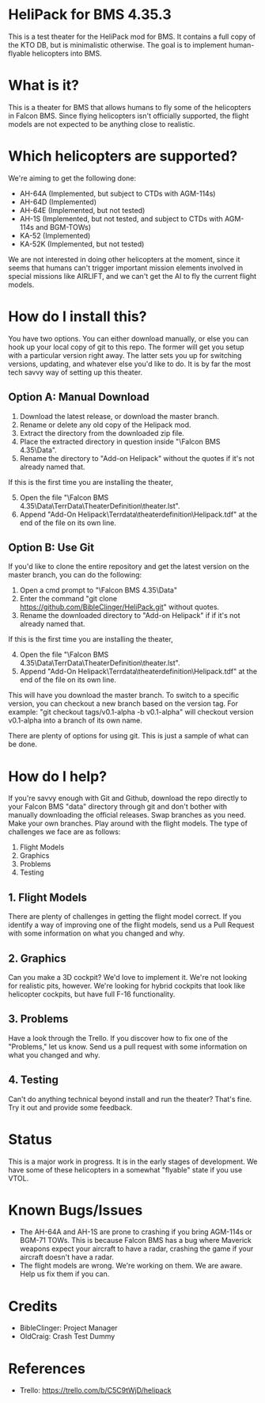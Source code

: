 # HeliPack for BMS 4.35.3

This is a test theater for the HeliPack mod for BMS. It contains a full copy of the KTO DB, but is minimalistic otherwise. The goal is to implement human-flyable helicopters into BMS.

# What is it?

This is a theater for BMS that allows humans to fly some of the helicopters in Falcon BMS. Since flying helicopters isn't officially supported, the flight models are not expected to be anything close to realistic.

# Which helicopters are supported?

We're aiming to get the following done:

- AH-64A (Implemented, but subject to CTDs with AGM-114s)
- AH-64D (Implemented)
- AH-64E (Implemented, but not tested)
- AH-1S (Implemented, but not tested, and subject to CTDs with AGM-114s and BGM-TOWs)
- KA-52 (Implemented)
- KA-52K (Implemented, but not tested)

We are not interested in doing other helicopters at the moment, since it seems that humans can't trigger important mission elements involved in special missions like AIRLIFT, and we can't get the AI to fly the current flight models.

# How do I install this?

You have two options. You can either download manually, or else you can hook up your local copy of git to this repo. The former will get you setup with a particular version right away. The latter sets you up for switching versions, updating, and whatever else you'd like to do. It is by far the most tech savvy way of setting up this theater.

## Option A: Manual Download

1. Download the latest release, or download the master branch.
2. Rename or delete any old copy of the Helipack mod.
3. Extract the directory from the downloaded zip file.
4. Place the extracted directory in question inside "\Falcon BMS 4.35\Data".
5. Rename the directory to "Add-on Helipack" without the quotes if it's not already named that.

If this is the first time you are installing the theater,

5. Open the file "\Falcon BMS 4.35\Data\TerrData\TheaterDefinition\theater.lst".
6. Append "Add-On Helipack\Terrdata\theaterdefinition\Helipack.tdf" at the end of the file on its own line.

## Option B: Use Git

If you'd like to clone the entire repository and get the latest version on the master branch, you can do the following:

1. Open a cmd prompt to "\Falcon BMS 4.35\Data"
2. Enter the command "git clone https://github.com/BibleClinger/HeliPack.git" without quotes.
3. Rename the downloaded directory to "Add-on Helipack" if if it's not already named that.

If this is the first time you are installing the theater,

4. Open the file "\Falcon BMS 4.35\Data\TerrData\TheaterDefinition\theater.lst".
5. Append "Add-On Helipack\Terrdata\theaterdefinition\Helipack.tdf" at the end of the file on its own line.

This will have you download the master branch. To switch to a specific version, you can checkout a new branch based on the version tag. For example: "git checkout tags/v0.1-alpha -b v0.1-alpha" will checkout version v0.1-alpha into a branch of its own name.

There are plenty of options for using git. This is just a sample of what can be done.

# How do I help?

If you're savvy enough with Git and Github, download the repo directly to your Falcon BMS "data" directory through git and don't bother with manually downloading the official releases. Swap branches as you need. Make your own branches. Play around with the flight models. The type of challenges we face are as follows:

1. Flight Models
2. Graphics
3. Problems
4. Testing

## 1. Flight Models

There are plenty of challenges in getting the flight model correct. If you identify a way of improving one of the flight models, send us a Pull Request with some information on what you changed and why.

## 2. Graphics

Can you make a 3D cockpit? We'd love to implement it. We're not looking for realistic pits, however. We're looking for hybrid cockpits that look like helicopter cockpits, but have full F-16 functionality.

## 3. Problems

Have a look through the Trello. If you discover how to fix one of the "Problems," let us know. Send us a pull request with some information on what you changed and why.

## 4. Testing

Can't do anything technical beyond install and run the theater? That's fine. Try it out and provide some feedback.

# Status

This is a major work in progress. It is in the early stages of development. We have some of these helicopters in a somewhat "flyable" state if you use VTOL.

# Known Bugs/Issues

- The AH-64A and AH-1S are prone to crashing if you bring AGM-114s or BGM-71 TOWs. This is because Falcon BMS has a bug where Maverick weapons expect your aircraft to have a radar, crashing the game if your aircraft doesn't have a radar.
- The flight models are wrong. We're working on them. We are aware. Help us fix them if you can.

# Credits

- BibleClinger: Project Manager
- OldCraig: Crash Test Dummy

# References

- Trello: https://trello.com/b/C5C9tWjD/helipack

